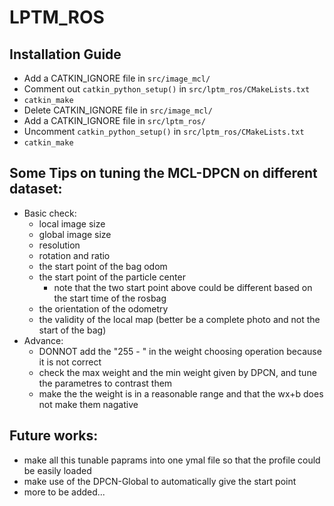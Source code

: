 # LPTM_ROS

## Installation Guide

* Add a CATKIN_IGNORE file in ```src/image_mcl/```
* Comment out ```catkin_python_setup()``` in ```src/lptm_ros/CMakeLists.txt```
* ```catkin_make```
* Delete CATKIN_IGNORE file in ```src/image_mcl/```
* Add a CATKIN_IGNORE file in ```src/lptm_ros/```
* Uncomment ```catkin_python_setup()``` in ```src/lptm_ros/CMakeLists.txt```
* ```catkin_make```


## Some Tips on tuning the MCL-DPCN on different dataset:

* Basic check:
  * local image size
  * global image size
  * resolution
  * rotation and ratio
  * the start point of the bag odom
  * the start point of the particle center
    * note that the two start point above could be different based on the start time of the rosbag
  * the orientation of the odometry
  * the validity of the local map (better be a complete photo and not the start of the bag)
* Advance:
  * DONNOT add the "255 - " in the weight choosing operation because it is not correct
  * check the max weight and the min weight given by DPCN, and tune the parametres to contrast them
  * make the the weight is in a reasonable range and that the wx+b does not make them nagative

## Future works:
 
 * make all this tunable paprams into one ymal file so that the profile could be easily loaded
 * make use of the DPCN-Global to automatically give the start point
 * more to be added...
